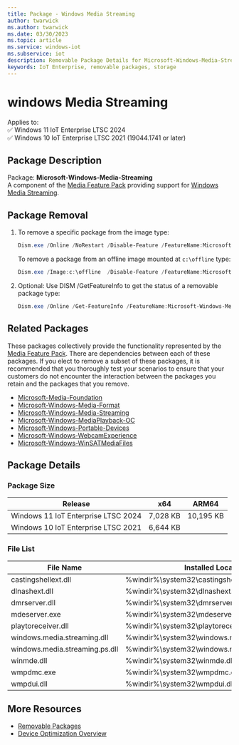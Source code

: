 ```yaml
---
title: Package - Windows Media Streaming
author: twarwick
ms.author: twarwick
ms.date: 03/30/2023
ms.topic: article
ms.service: windows-iot
ms.subservice: iot
description: Removable Package Details for Microsoft-Windows-Media-Streaming
keywords: IoT Enterprise, removable packages, storage
---
```


# windows Media Streaming

Applies to:  
✅ Windows 11 IoT Enterprise LTSC 2024  
✅ Windows 10 IoT Enterprise LTSC 2021 (19044.1741 or later)  

## Package Description

Package: **Microsoft-Windows-Media-Streaming** </br> A component of the [Media Feature Pack](/windows/win32/wmdm/windows-media-device-manager-architecture) providing support for [Windows Media Streaming](/windows/win32/mediastreaming/media-streaming-api-portal).

## Package Removal

1. To remove a specific package from the image type:

   ```powershell
   Dism.exe /Online /NoRestart /Disable-Feature /FeatureName:Microsoft-Windows-Media-Streaming /PackageName:@Package
   ````

   To remove a package from an offline image mounted at `c:\offline` type:

   ```powershell
   Dism.exe /Image:c:\offline  /Disable-Feature /FeatureName:Microsoft-Windows-Media-Streaming /PackageName:@Package
   ```

1. Optional: Use DISM /GetFeatureInfo to get the status of a removable package type:

   ```powershell
   Dism.exe /Online /Get-FeatureInfo /FeatureName:Microsoft-Windows-Media-Streaming /PackageName:@Package
   ````

## Related Packages

These packages collectively provide the functionality represented by the [Media Feature Pack](/windows/win32/wmdm/windows-media-device-manager-architecture).  There are dependencies between each of these packages.  If you elect to remove a subset of these packages, it is recommended that you thoroughly test your scenarios to ensure that your customers do not encounter the interaction between the packages you retain and the packages that you remove.

- [Microsoft-Media-Foundation](Microsoft-Media-Foundation.md)
- [Microsoft-Windows-Media-Format](Microsoft-Windows-Media-Format.md)
- [Microsoft-Windows-Media-Streaming](Microsoft-Windows-Media-Streaming.md)
- [Microsoft-Windows-MediaPlayback-OC](Microsoft-Windows-MediaPlayback-OC.md)
- [Microsoft-Windows-Portable-Devices](Microsoft-Windows-Portable-Devices.md)
- [Microsoft-Windows-WebcamExperience](Microsoft-Windows-WebcamExperience.md)
- [Microsoft-Windows-WinSATMediaFiles](Microsoft-Windows-WinSATMediaFiles.md)

## Package Details

### Package Size

| Release                             |   x64     |    ARM64    |
|-------------------------------------|:---------:|:-----------:|
| Windows 11 IoT Enterprise LTSC 2024 | 7,028 KB  | 10,195 KB   |
| Windows 10 IoT Enterprise LTSC 2021 | 6,644 KB  |             |

### File List

| File Name                         | Installed Location |
|-----------------------------------|--------------------|
| castingshellext.dll               | %windir%\system32\castingshellext.dll
| dlnashext.dll                     | %windir%\system32\dlnashext.dll
| dmrserver.dll                     | %windir%\system32\dmrserver.dll
| mdeserver.exe                     | %windir%\system32\mdeserver.exe
| playtoreceiver.dll                | %windir%\system32\playtoreceiver.dll
| windows.media.streaming.dll       | %windir%\system32\windows.media.streaming.dll
| windows.media.streaming.ps.dll    | %windir%\system32\windows.media.streaming.ps.dll
| winmde.dll                        | %windir%\system32\winmde.dll
| wmpdmc.exe                        | %windir%\system32\wmpdmc.exe
| wmpdui.dll                        | %windir%\system32\wmpdui.dll

## More Resources

- [Removable Packages](../Removable-Packages.md)
- [Device Optimization Overview](../Overview.md)
